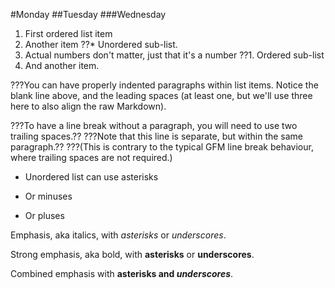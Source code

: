#Monday
##Tuesday
###Wednesday

1. First ordered list item
2. Another item
??* Unordered sub-list. 
1. Actual numbers don't matter, just that it's a number
??1. Ordered sub-list
4. And another item.

???You can have properly indented paragraphs within list items. Notice the blank line above, and the leading spaces (at least one, but we'll use three here to also align the raw Markdown).

???To have a line break without a paragraph, you will need to use two trailing spaces.??
???Note that this line is separate, but within the same paragraph.??
???(This is contrary to the typical GFM line break behaviour, where trailing spaces are not required.)

* Unordered list can use asterisks
- Or minuses
+ Or pluses

Emphasis, aka italics, with *asterisks* or _underscores_.

Strong emphasis, aka bold, with **asterisks** or __underscores__.

Combined emphasis with **asterisks and _underscores_**.

